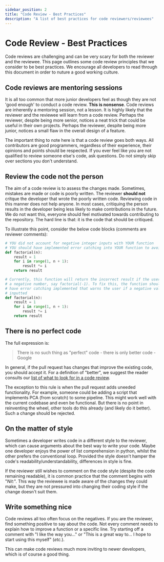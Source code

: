 ```yaml
---
sidebar_position: 2
title: "Code Review - Best Practices"
description: "A list of best practices for code reviewers/reviewees"
---
```


# Code Review - Best Practices

Code reviews are challenging and can be very scary for both the reviewer and the reviewee. This page outlines some code review principles that we consider to be best practices. We encourage all developers to read through this document in order to nuture a good working culture.

## Code reviews are **mentoring** sessions

It is all too common that more junior developers feel as though they are not 'good enough' to conduct a code review. **This is nonsense**. Code reviews are inherently a mentoring session, not a lesson. It is highly likely that the reviewer and the reviewee will learn from a code review. Perhaps the reviewer, despite being more senior, notices a neat trick that could be useful in their own projects. Perhaps the reviewer, despite being more junior, notices a small flaw in the overall design of a feature.

The important thing to note here is that a code review goes both ways. All contributors are good programmers, regardless of their experience, their opinions and points should be respected. If you ever feel like you are not qualified to review someone else's code, ask questions. Do not simply skip over sections you don't understand.

## Review the **code** not the **person**

The aim of a code review is to assess the changes made. Sometimes, mistakes are made or code is poorly written. The reviewer **should not** critque the developer that wrote the poorly written code. Reviewing code in this manner does not help anyone. In most cases, critiquing the person results in the developer being less likely to make contributions in the future. We do not want this, everyone should feel motivated towards contributing to the repository. The hard line is that: it is the code that should be critiqued.

To illustrate this point, consider the below code blocks (comments are reviewer comments):

```python title="A bad review"
# YOU did not account for negative integer inputs with YOUR function
# YOU should have implemented error catching into YOUR function to avoid this
def factorial(n): 
    result = 1
    for i in range(1, n + 1):
        result *= i
    return result
```


```python title="A good review"
# Currently, this function will return the incorrect result if the user inputs
# a negative number, say factorial(-1). To fix this, the function should
# have error catching implemented that warns the user if a negative value is
# inputted
def factorial(n):
    result = 1
    for i in range(1, n + 1):
        result *= i
    return result
```

## There is no **perfect** code

The full expression is:

> There is no such thing as "perfect" code - there is only better code - Google

In general, if the pull request has changes that improve the existing code, you should accept it. For a definition of "better", we suggest the reader consults our [list of what to look for in a code review](./Conducting-a-code-review.md#what-to-look-for-in-a-code-review). 

The exception to this rule is when the pull request adds uneeded functionality. For example, someone could be adding a script that implements PCA (from scratch) to some pipeline. This might work well with the current codebase and even be functional. But there is no point in reinventing the wheel, other tools do this already (and likely do it better). Such a change should be rejected. 


## On the matter of style

Sometimes a developer writes code in a different style to the reviewer, which can cause arguments about the best way to write your code. Maybe one developer enjoys the power of list comprehension in python, whilst the other prefers the conventional loop. Provided the style doesn't hamper the code's readability/understandability, differences in style is fine.

If the reviewer still wishes to comment on the code style (despite the code remaining readable), it is common practice that the comment begins with "*Nit:*". This way the reviewee is made aware of the changes they could make, but they are not pressured into changing their coding style if the change doesn't suit them.


## Write something nice

Code reviews all too often focus on the negatives. If you are the reviewer, find something positive to say about the code. Not every comment needs to explain how to improve a function or a specific line. Try starting off a comment with "I like the way you..." or "This is a great way to... I hope to start using this myself" (*etc.*).

This can make code reviews much more inviting to newer developers, which is of course a good thing.
